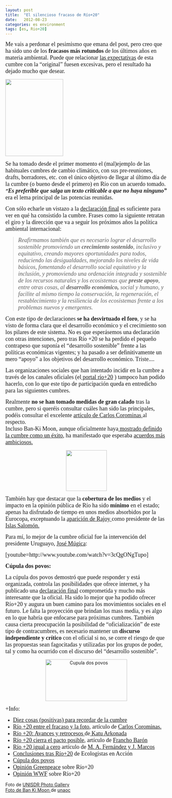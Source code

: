 ```yaml
---
layout: post
title:  "El silencioso fracaso de Río+20"
date:   2012-08-23
categories: es environment
tags: [es, Rio+20]
---
```

<span style="font-family:'Ubuntu Light';"><span style="font-size:large;">Me vais a perdonar el pesimismo que emana del post, pero creo que ha sido uno de los <strong>fracasos más rotundos</strong> de los últimos años en materia ambiental. Puede que relacionar <a title="Qué nos espera en Río&nbsp;+20?" href="http://izaroblog.com/2012/04/05/que-nos-espera-en-rio-20/" target="_blank">las expectativas</a> de esta cumbre con la “original” fuesen excesivas, pero el resultado ha dejado mucho que desear.</span></span>

<img class="alignright" title="ONU en Río+20" src="http://farm6.staticflickr.com/5450/7418730844_1d0f06e243.jpg" alt="" width="180" height="240">

<p><span style="font-size:large;font-family:'Ubuntu Light';">Se ha tomado desde el primer momento el (mal)ejemplo de las habituales cumbres de cambio climático, con sus pre-reuniones, drafts, borradores, etc. con el único objetivo de llegar al último día de la cumbre (o bueno desde el primero) en Río con un acuerdo tomado.<br>
</span><strong><em>“</em></strong><span style="font-family:'Ubuntu Light';"><span style="font-size:large;"><strong><em>Es preferible que salga un texto criticable a que no haya ninguno”</em> </strong>era el lema principal de las potencias reunidas.&nbsp;</span></span></p>
<p align="LEFT"><!--more--></p>
<p align="LEFT"><span style="font-size:large;font-family:'Ubuntu Light';">Con sólo echarle un vistazo a la </span><a style="font-size:large;font-family:'Ubuntu Light';" href="http://www.uncsd2012.org/content/documents/778futurewewant_spanish.pdf">declaración final</a><span style="font-size:large;font-family:'Ubuntu Light';"> es suficiente para ver en qué ha consistido la cumbre. Frases como la siguiente retratan el giro y la dirección que va a seguir los próximos años la política ambiental internacional:</span></p>
<blockquote><p><span style="font-family:'Ubuntu Light';"><span style="font-size:large;"><em>Reafirmamos también que es necesario lograr el desarrollo sostenible promoviendo un <strong>crecimiento sostenido</strong>, inclusivo y equitativo, creando mayores oportunidades para todos, reduciendo las desigualdades, mejorando los niveles de vida básicos, fomentando el desarrollo social equitativo y la inclusión, y promoviendo una ordenación integrada y sostenible de los recursos naturales y los ecosistemas que <strong>preste apoyo</strong>, entre otras cosas, al<strong> desarrollo económico,</strong> social y humano, y facilite al mismo tiempo la conservación, la regeneración, el restablecimiento y la resiliencia de los ecosistemas frente a los problemas nuevos y emergentes.&nbsp;</em></span></span></p></blockquote>
<p><span style="font-size:large;font-family:'Ubuntu Light';">Con este tipo de declaraciones <strong>se ha desvirtuado el foro</strong>, y se ha visto de forma clara que el desarrollo económico y el crecimiento son los pilares de este sistema. No es que esperásemos una declaración con otras intenciones, pero tras Río +20 se ha perdido el pequeño contrapeso que suponía el “desarrollo sostenible” frente a las políticas económicas vigentes; y ha pasado a ser definitivamente un mero “apoyo” a los objetivos del desarrollo económico. Triste....</span></p>
<p><span style="font-family:'Ubuntu Light';"><span style="font-size:large;">Las organizaciones sociales que han intentado incidir en la cumbre a través de los canales oficiales (el<a href="http://rio20.net/"> portal río+20</a> ) tampoco han podido hacerlo, con lo que este tipo de participación queda en entredicho para las siguientes cumbres. </span></span></p>
<p><span style="font-family:'Ubuntu Light';"><span style="font-size:large;">Realmente <strong>no se han tomado medidas de gran calado</strong> tras la cumbre, pero si queréis consultar cuáles han sido las principales, podéis consultar el excelente <a href="http://hemisferiozero.com/2012/07/10/rio20-entre-el-fracaso-y-la-foto/">artículo de Carlos Corominas </a>al respecto.<br>
Incluso Ban-Ki Moon, aunque oficialmente haya<a href="http://www.uncsd2012.org/index.php?page=view&amp;nr=1308&amp;type=230&amp;menu=38"> mostrado definido la cumbre como un éxito</a>, ha manifestado que esperaba <a href="http://www.elmundo.es/elmundo/2012/06/20/natura/1340208815.html">acuerdos más ambiciosos.</a> </span></span></p>
<p style="text-align:center;"><a href="http://es.wikipedia.org/wiki/Ban_Ki-moon"><img class="aligncenter" title="Ban Ki Moon" src="http://farm5.staticflickr.com/4019/4702687052_3505a98044_q.jpg" alt="" width="127" height="127"></a></p>
<p><span style="font-size:large;font-family:'Ubuntu Light';">También hay que destacar que la <strong>cobertura de los medios</strong> y el impacto en la opinión pública de Río ha sido<strong> mínimo</strong> en el estado; apenas ha disfrutado de tiempo en unos medios absorbidos por la Eurocopa, exceptuando la </span><a style="font-size:large;font-family:'Ubuntu Light';" href="http://www.rtve.es/alacarta/videos/telediario/rajoy-presentado-como-presidente-islas-salomon/1442849/">aparición de Rajoy </a><span style="font-size:large;font-family:'Ubuntu Light';">como presidente de las </span><a style="font-size:large;font-family:'Ubuntu Light';" href="http://es.wikipedia.org/wiki/Islas_Salomón">Islas Salomón.</a></p>
<p><span style="font-size:large;font-family:'Ubuntu Light';">Para mí, lo mejor de la cumbre oficial fue la intervención del presidente Uruguayo, <a title="José Múgica" href="http://es.wikipedia.org/wiki/Jos%C3%A9_Mujica" target="_blank">José Múgica</a>:</span></p>
<p><span style="font-family:'Ubuntu Light';font-size:large;">[youtube=http://www.youtube.com/watch?v=3cQgONgTupo]</span></p>
<p><span style="font-family:'Ubuntu Light';"><span style="font-size:large;"><strong>Cúpula dos povos:</strong></span></span></p>
<p><span style="font-family:'Ubuntu Light';"><span style="font-size:large;">La cúpula dos povos demostró que puede responder y está organizada, controla las posibilidades que ofrece internet, y ha publicado una <a href="http://cupuladospovos.org.br/es/2012/06/declaracion-final/">declaración final</a> comprometida y mucho más interesante que la oficial. Ha sido lo mejor que ha podido ofrecer Río+20 y augura un buen camino para los movimientos sociales en el futuro. Le falta la proyección que brindan los mass media, y es algo en lo que habría que enfocarse para próximas cumbres. También causa cierta preocupación la posibilidad de “oficialización” de este tipo de contracumbres, es necesario mantener un </span></span><span style="font-family:'Ubuntu Light';"><span style="font-size:large;"><strong>discurso independiente y crítico</strong></span></span><span style="font-family:'Ubuntu Light';"><span style="font-size:large;"> con el oficial si no, se corre el riesgo de que las propuestas sean fagocitadas y utilizadas por los grupos de poder, tal y como ha ocurrido con el discurso del “desarrollo sostenible”.</span></span></p>
<p style="text-align:center;"><a href="http://cupuladospovos.org.br/es/"><img class="aligncenter  wp-image-1246" src="http://izaroblog.files.wordpress.com/2012/08/cupula-dos-povos.jpg?w=519" alt="Cupula dos povos" width="254" height="130"></a></p>
<p><span style="font-family:'Ubuntu Light';"><span style="font-size:large;">+Info:</span></span></p>
<ul>
<li><span style="font-family:'Ubuntu Light';"><span style="font-size:large;"><a href="http://www.magrama.gob.es/es/ceneam/carpeta-informativa-del-ceneam/novedades/logros-cumbre-tierra-riomas20.aspx">Diez cosas (positivas) para recordar de la cumbre</a></span></span></li>
<li><span style="font-family:'Ubuntu Light';"><span style="font-size:large;"><a href="http://hemisferiozero.com/2012/07/10/rio20-entre-el-fracaso-y-la-foto/">Río +20 entre el fracaso y la foto</a>, artículo de <a href="https://twitter.com/carloscorominas/">Carlos Corominas.</a></span></span></li>
<li><a style="font-size:large;font-family:'Ubuntu Light';" href="http://www.rebelion.org/noticia.php?id=152797&amp;titular=r%EDo+20:-avances-y-retrocesos-">Río +20: Avances y retrocesos </a><span style="font-size:large;font-family:'Ubuntu Light';">de</span><a style="font-size:large;font-family:'Ubuntu Light';" href="https://twitter.com/katuarkonada"> Katu Arkonada</a></li>
<li><span style="font-family:'Ubuntu Light';"><span style="font-size:large;"><a href="http://sociedad.elpais.com/sociedad/2012/06/19/actualidad/1340127312_162340.html">Río +20 cierra el pacto posible</a>, artículo de <a href="https://twitter.com/FranchoBaron">Francho Barón</a></span></span></li>
<li><span style="font-family:'Ubuntu Light';"><span style="font-size:large;"><a href="http://otramerica.com/radar/rio20-igual-a-cero/2063">Río +20 igual a cero</a> artículo de <a href="http://www.desplazados.org/">M. A. Fernández y J. Marcos</a></span></span></li>
<li><span style="font-family:'Ubuntu Light';"><span style="font-size:large;"><a href="http://www.ecologistasenaccion.org/article20612.html">Conclusiones tras Río+20</a> de Ecologistas en Acción</span></span></li>
<li><a href="http://cupuladospovos.org.br/es/"><span style="font-family:'Ubuntu Light';"><span style="font-size:large;">Cúpula dos povos</span></span></a></li>
<li><span style="font-family:'Ubuntu Light';"><span style="font-size:large;"><a href="http://www.greenpeace.org/espana/es/news/Greenpeace-lamenta-el-fracso-de-la-Cumbre-de-Rio20-por-la-poca-ambicion-de-los-gobiernos/">Opinión Greenpeace</a> sobre Río+20</span></span></li>
<li><span style="font-family:'Ubuntu Light';"><span style="font-size:large;"><a href="http://www.wwf.es/noticias/sala_de_prensa/?uNewsID=21600">Opinión WWF</a> sobre Río+20</span></span></li>
</ul>
<p>Foto de <a title="UNISDR" href="http://www.flickr.com/photos/isdr/7418730844/sizes/m/in/photostream/" target="_blank">UNISDR Photo Gallery<br>
</a><a title="Foto Ban Ki Moon" href="http://www.flickr.com/photos/unaoc/4702687052/sizes/q/in/photostream/" target="_blank">Foto de Ban Ki Moon </a>de <a title="unaoc" href="http://www.flickr.com/people/unaoc/" target="_blank">unaoc</a></p>
